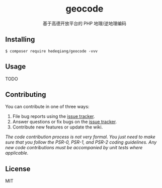 <h1 align="center"> geocode </h1>

<p align="center"> 基于高德开放平台的 PHP 地理/逆地理编码</p>


## Installing

```shell
$ composer require hedeqiang/geocode -vvv
```

## Usage

TODO

## Contributing

You can contribute in one of three ways:

1. File bug reports using the [issue tracker](https://github.com/hedeqiang/geocode/issues).
2. Answer questions or fix bugs on the [issue tracker](https://github.com/hedeqiang/geocode/issues).
3. Contribute new features or update the wiki.

_The code contribution process is not very formal. You just need to make sure that you follow the PSR-0, PSR-1, and PSR-2 coding guidelines. Any new code contributions must be accompanied by unit tests where applicable._

## License

MIT